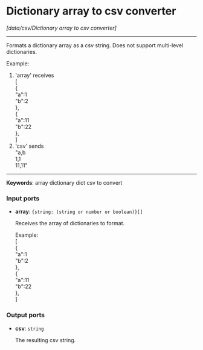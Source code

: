 # Dictionary array to csv converter

_[data/csv/Dictionary array to csv converter]_

---

Formats a dictionary array as a csv string. Does not support multi-level dictionaries.  
  
Example:  
1. 'array' receives  
[  
  {  
    "a":1  
    "b":2  
  },  
  {  
    "a":11  
    "b":22  
  },  
]  
2. 'csv' sends   
"a,b  
1,1  
11,11"  

---

__Keywords__: array dictionary dict csv to convert

### Input ports

* __array__: ` {string: (string or number or boolean)}[] `

    Receives the array of dictionaries to format.  
      
    Example:  
    [  
      {  
        "a":1  
        "b":2  
      },  
      {  
        "a":11  
        "b":22  
      },  
    ]  

### Output ports

* __csv__: ` string `

    The resulting csv string.  

